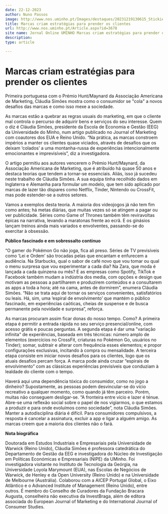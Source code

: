 ```yaml
---
date: 22-12-2023
author: Nuno Passos
image: http://www.nos.uminho.pt/Images/destaques/20231219130615_Stickiestbrands.jpg
title: Marcas criam estratégias para prender os clientes
url: http://www.nos.uminho.pt/Article.aspx?id=3678
site name: Jornal Online UMINHO Marcas criam estratégias para prender os clientes
description: 
type: article

---
```

# Marcas criam estratégias para prender os clientes


  

Primeira portuguesa com o Prémio Hunt/Maynard da Associação Americana de Marketing, Cláudia Simões mostra como o consumidor se "cola" a novos desafios das marcas e como isso mexe a sociedade.

As marcas estão a quebrar as regras usuais do marketing, em que o cliente mal controla o percurso de adquirir bens e serviços do seu interesse. Quem o diz é Cláudia Simões, presidente da Escola de Economia e Gestão (EEG) da Universidade do Minho, num artigo publicado no Journal of Marketing com coautores dos EUA e Reino Unido. “Na prática, as marcas constroem impérios a manter os clientes quase viciados, através de desafios que os deixam ‘colados’ a uma montanha-russa de experiências intencionalmente emocionantes e imprevisíveis”, diz a investigadora.

O artigo permitiu aos autores vencerem o Prémio Hunt/Maynard, da Associação Americana de Marketing, que é atribuído há quase 50 anos e destaca teorias que tendem a tornar-se essenciais. Aliás, isso já sucedeu neste trabalho de Cláudia Simões. A sua equipa tinha recolhido dados em Inglaterra e Alemanha para formular um modelo, que tem sido aplicado por marcas de lazer tão díspares como Netflix, Tinder, Nintendo ou CrossFit, mas pode estender-se a outros setores.

Vamos a exemplos desta teoria. A maioria dos videojogos já não tem fim como antes; há metas diárias, que muitas vezes só se atingem a pagar ou ver publicidade. Séries como Game of Thrones também têm reviravoltas épicas na narrativa, levando a maratonas frente ao ecrã. E os ginásios lançam treinos ainda mais variados e envolventes, passando-se do exercitar à obsessão.

**Público fascinado e em sobressalto contínuo** 

“O gamer do Pokémon Go não joga, fica ali preso. Séries de TV previsíveis como ‘Lei e Ordem’ são trocadas pelas que encantam e enfurecem a audiência. Na Starbucks, qual o sabor de café novo que vou tomar ou qual o menu surpresa que vou experimentar a cada dia? Na Zara, que moda é lançada a cada quinzena ou mês? E as empresas como Spotify, TikTok e Facebook também mudam a indústria dos media, com opções e design que motivam as pessoas a partilharem e produzirem conteúdos e a consultarem as apps a toda a hora; até na cama, antes de dormirem”, enumera Cláudia Simões. “Não se trata aqui de tornar os serviços convenientes, satisfatórios ou leais. Há, sim, uma ‘espiral de envolvimento’ que mantém o público fascinado, em experiências caóticas, cheias de suspense e de busca permanente pela novidade e surpresa”, reforça.

As marcas procuram assim ficar donas do nosso tempo. Como? A primeira etapa é permitir a entrada rápida no seu serviço presencial/online, com acesso grátis e poucas perguntas. A segunda etapa é dar uma "variação infinita" de experiências, baseada em três técnicas: número amplo de elementos (exercícios no CrossFit, criaturas no Pokémon Go, usuários no Tinder); somar, subtrair e alterar com frequência esses elementos; e propor configurações exclusivas, incitando à compra ou mensalidade. A terceira etapa consiste em iniciar novos desafios para os clientes, logo que os atuais desafios percam força. A marca pode ainda cruzar “espirais de envolvimento” com as clássicas experiências previsíveis que conduziam à lealdade do cliente com o tempo.

Haverá aqui uma dependência tóxica do consumidor, como no jogo a dinheiro? Supostamente, as pessoas podem desvincular-se do vício recreativo a qualquer momento, como quando já têm parceiro. Porém, muitas não conseguem desligar-se. “A fronteira entre vício e lazer é ténue. Abre-se uma reflexão social sobre o papel de nos vigiarmos, o que estamos a produzir e para onde evoluímos como sociedade”, nota Cláudia Simões. Manter a autodisciplina diária é difícil. Para consumidores compulsivos, a resposta é cancelar a assinatura, excluir a app e ligar a alguém amigo. As marcas creem que a maioria dos clientes não o fará.

**Nota biográfica** 

Doutorada em Estudos Industriais e Empresariais pela Universidade de Warwick (Reino Unido), Cláudia Simões é professora catedrática do Departamento de Gestão da EEG e investigadora do Núcleo de Investigação em Políticas Económicas e Empresariais (NIPE) da UMinho. Foi investigadora visitante no Instituto de Tecnologia da Geórgia, na Universidade Loyola Marymount (EUA), nas Escolas de Negócios de Warwick, de Henley e da Open University (Reino Unido) e na Universidade de Melbourne (Austrália). Colaborou com a AICEP Portugal Global, o Eixo Atlântico e o Advanced Institute of Management (Reino Unido), entre outros. É membro do Conselho de Curadores da Fundação Bracara Augusta, conselheira não executiva da InvestBraga, além de editora associada do European Journal of Marketing e do International Journal of Consumer Studies.
 

